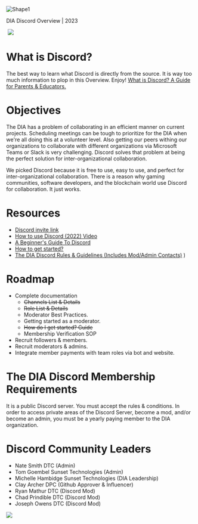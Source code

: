 ![Shape1](RackMultipart20230508-1-idgln_html_926188c28ecc1564.gif)

DIA Discord Overview | 2023

­ ![](RackMultipart20230508-1-idgln_html_6fc70535ea91dbfb.png)

# What is Discord?
The best way to learn what Discord is directly from the source. It is way too much information to plop in this Overview. Enjoy! [What is Discord? A Guide for Parents & Educators.](https://discord.com/safety/360044149331-what-is-discord)

# Objectives
The DIA has a problem of collaborating in an efficient manner on current projects. Scheduling meetings can be tough to prioritize for the DIA when we're all doing this at a volunteer level. Also getting our peers withing our organizations to collaborate with different organizations via Microsoft Teams or Slack is very challenging. Discord solves that problem at being the perfect solution for inter-organizational collaboration.

We picked Discord because it is free to use, easy to use, and perfect for inter-organizational collaboration. There is a reason why gaming communities, software developers, and the blockchain world use Discord for collaboration. It just works.

# Resources
- [Discord invite link](https://discord.gg/btMnH7GqMa)
- [How to use Discord (2022) Video](https://www.google.com/url?sa=t&rct=j&q=&esrc=s&source=web&cd=&cad=rja&uact=8&ved=2ahUKEwjiz6fyh-b-AhVNFFkFHdRNCeUQFnoECBgQAw&url=https%3A%2F%2Fwww.youtube.com%2Fwatch%3Fv%3DOIqyPJQAgT4&usg=AOvVaw180l_QrEGjoK6IBIXXgEBs)
- [A Beginner's Guide To Discord](https://www.google.com/url?sa=t&rct=j&q=&esrc=s&source=web&cd=&cad=rja&uact=8&ved=2ahUKEwjiz6fyh-b-AhVNFFkFHdRNCeUQFnoECBMQAQ&url=https%3A%2F%2Fsupport.discord.com%2Fhc%2Fen-us%2Farticles%2F360045138571-Beginner-s-Guide-to-Discord&usg=AOvVaw2Y_u9W0Kssr2aNB5zSB5mv)
- [How to get started?](https://github.com/Dental-Integrators-Association/diadocs/blob/main/dia-discord/dia-discord-how-to-get-started.md)
- [The DIA Discord Rules & Guidelines (Includes Mod/Admin Contacts)](https://github.com/Dental-Integrators-Association/diadocs/blob/main/dia-discord/dia-discord-rules-guidelines.md)
)

# Roadmap
- Complete documentation
  - ~~Channels List & Details~~
  - ~~Role List & Details~~
  - Moderator Best Practices.
  - Getting started as a moderator.
  - ~~How do I get started? Guide~~
  - Membership Verification SOP
- Recruit followers & members.
- Recruit moderators & admins.
- Integrate member payments with team roles via bot and website.

# The DIA Discord Membership Requirements
It is a public Discord server. You must accept the rules & conditions. In order to access private areas of the Discord Server, become a mod, and/or become an admin, you must be a yearly paying member to the DIA organization.

# Discord Community Leaders
- Nate Smith DTC (Admin)
- Tom Goembel Sunset Technologies (Admin)
- Michelle Hambidge Sunset Technologies (DIA Leadership)
- Clay Archer DPC (Github Approver & Influencer)
- Ryan Mathur DTC (Discord Mod)
- Chad Prindible DTC (Discord Mod)
- Joseph Owens DTC (Discord Mod)

![](RackMultipart20230508-1-idgln_html_d70e405a19583fa.png)
